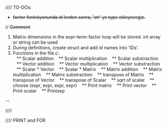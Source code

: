 
//// TO-DOs:
- ~~factor fonksiyonunda id lerden sonra, 'str' ye type ekleyecegiz.~~

// ~~Comment~~

1. Matrix dimensions in the expr-term-factor loop will be stored. int array or string can be used
2. During definitions, create struct and add id names into 'IDs'.
3. Functions in the file.c:\
&nbsp;&nbsp;&nbsp;** Scalar addition
&nbsp;&nbsp;&nbsp;** Scalar multiplication
&nbsp;&nbsp;&nbsp;** Scalar substraction
&nbsp;&nbsp;&nbsp;** Vector addition
&nbsp;&nbsp;&nbsp;** Vector multiplication
&nbsp;&nbsp;&nbsp;** Vector substraction
&nbsp;&nbsp;&nbsp;** Scalar * Vector
&nbsp;&nbsp;&nbsp;** Scalar * Matrix
&nbsp;&nbsp;&nbsp;** Matrix addition
&nbsp;&nbsp;&nbsp;** Matrix multiplication
&nbsp;&nbsp;&nbsp;** Matrix substraction 
&nbsp;&nbsp;&nbsp;** transpose of Matrix
&nbsp;&nbsp;&nbsp;** transpose of Vector
&nbsp;&nbsp;&nbsp;** transpose of Scalar
&nbsp;&nbsp;&nbsp;** sqrt of scalar
&nbsp;&nbsp;&nbsp;** choose (expr, expr, expr, expr)
&nbsp;&nbsp;&nbsp;** Print matrix
&nbsp;&nbsp;&nbsp;** Print vector
&nbsp;&nbsp;&nbsp;** Print scalar
&nbsp;&nbsp;&nbsp;** Printsep

-- 

//// 





//// PRINT and FOR
